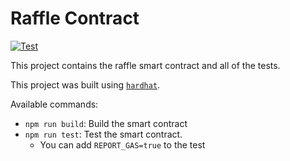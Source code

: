 # Raffle Contract

[![Test](https://github.com/Bullrich/raffle-contract/actions/workflows/test.yml/badge.svg?branch=main&event=push)](https://github.com/Bullrich/raffle-contract/actions/workflows/test.yml)

This project contains the raffle smart contract and all of the tests.

This project was built using [`hardhat`](https://hardhat.org/).

Available commands:

- `npm run build`: Build the smart contract
- `npm run test`: Test the smart contract.
  - You can add `REPORT_GAS=true` to the test
